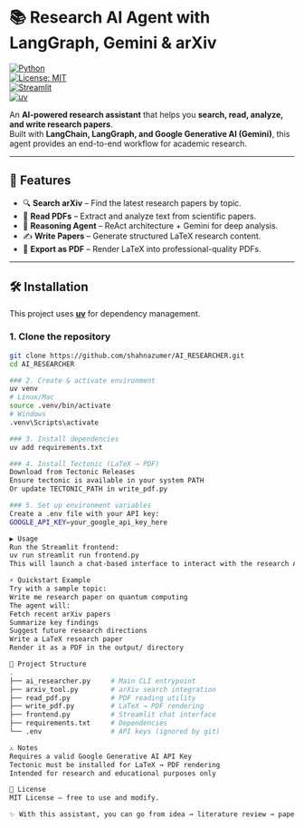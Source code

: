 # 📚 Research AI Agent with LangGraph, Gemini & arXiv

[![Python](https://img.shields.io/badge/python-3.10+-blue.svg)](https://www.python.org/)  
[![License: MIT](https://img.shields.io/badge/License-MIT-green.svg)](LICENSE)  
[![Streamlit](https://img.shields.io/badge/Streamlit-frontend-red)](https://streamlit.io/)  
[![uv](https://img.shields.io/badge/Package-uv-yellow)](https://github.com/astral-sh/uv) 

An **AI-powered research assistant** that helps you **search, read, analyze, and write research papers**.  
Built with **LangChain, LangGraph, and Google Generative AI (Gemini)**, this agent provides an end-to-end workflow for academic research.

---

## 🚀 Features

- 🔍 **Search arXiv** – Find the latest research papers by topic.  
- 📖 **Read PDFs** – Extract and analyze text from scientific papers.  
- 🧠 **Reasoning Agent** – ReAct architecture + Gemini for deep analysis.  
- ✍️ **Write Papers** – Generate structured LaTeX research content.  
- 📄 **Export as PDF** – Render LaTeX into professional-quality PDFs.  

---

## 🛠 Installation

This project uses **[uv](https://github.com/astral-sh/uv)** for dependency management.

### 1. Clone the repository
```bash
git clone https://github.com/shahnazumer/AI_RESEARCHER.git
cd AI_RESEARCHER

### 2. Create & activate environment
uv venv
# Linux/Mac
source .venv/bin/activate
# Windows
.venv\Scripts\activate

### 3. Install dependencies
uv add requirements.txt

### 4. Install Tectonic (LaTeX → PDF)
Download from Tectonic Releases
Ensure tectonic is available in your system PATH
Or update TECTONIC_PATH in write_pdf.py

### 5. Set up environment variables
Create a .env file with your API key:
GOOGLE_API_KEY=your_google_api_key_here

▶️ Usage
Run the Streamlit frontend:
uv run streamlit run frontend.py
This will launch a chat-based interface to interact with the research AI.

⚡ Quickstart Example
Try with a sample topic:
Write me research paper on quantum computing
The agent will:
Fetch recent arXiv papers
Summarize key findings
Suggest future research directions
Write a LaTeX research paper
Render it as a PDF in the output/ directory

📂 Project Structure
.
├── ai_researcher.py     # Main CLI entrypoint
├── arxiv_tool.py        # arXiv search integration
├── read_pdf.py          # PDF reading utility
├── write_pdf.py         # LaTeX → PDF rendering
├── frontend.py          # Streamlit chat interface
├── requirements.txt     # Dependencies
└── .env                 # API keys (ignored by git)

⚠️ Notes
Requires a valid Google Generative AI API Key
Tectonic must be installed for LaTeX → PDF rendering
Intended for research and educational purposes only

📜 License
MIT License – free to use and modify.

✨ With this assistant, you can go from idea → literature review → paper → PDF in a single workflow.

